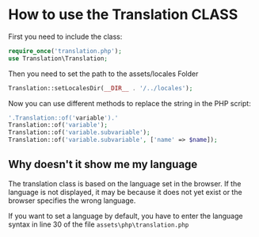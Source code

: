# How to use the Translation CLASS
First you need to include the class:
```php
require_once('translation.php');
use Translation\Translation;
```

Then you need to set the path to the assets/locales Folder
```php
Translation::setLocalesDir(__DIR__ . '/../locales');
```

Now you can use different methods to replace the string in the PHP script:
```php
'.Translation::of('variable').'
Translation::of('variable');
Translation::of('variable.subvariable');
Translation::of('variable.subvariable', ['name' => $name]);
```

## Why doesn't it show me my language
The translation class is based on the language set in the browser. If the language is not displayed, it may be because it does not yet exist or the browser specifies the wrong language.


If you want to set a language by default, you have to enter the language syntax in line 30 of the file `assets\php\translation.php`
